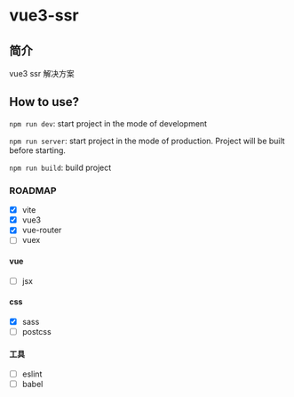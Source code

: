 # vue3-ssr

## 简介

vue3 ssr 解决方案

## How to use?

`npm run dev`: start project in the mode of development

`npm run server`: start project in the mode of production. Project will be built before starting.

`npm run build`: build project

### ROADMAP

- [x] vite
- [x] vue3
- [x] vue-router
- [ ] vuex

#### vue

- [ ] jsx

#### css

- [x] sass
- [ ] postcss

#### 工具

- [ ] eslint
- [ ] babel
